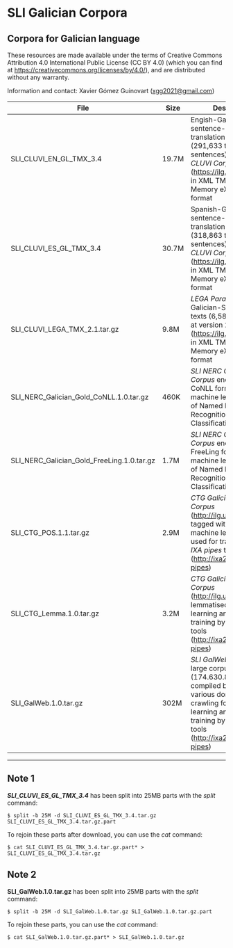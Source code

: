 # SLI Galician Corpora
## Corpora for Galician language

These resources are made available under the terms of Creative Commons Attribution 4.0 International Public License (CC BY 4.0) (which you can find at https://creativecommons.org/licenses/by/4.0/), and are distributed without any warranty.

Information and contact: Xavier Gómez Guinovart (xgg2021@gmail.com)

|File|Size|Description|
|----|-----|-------|
|SLI_CLUVI_EN_GL_TMX_3.4|19.7M|Engish-Galician sentence-level translation pairs (291,633 translated sentences) from the _CLUVI Corpus_ (https://ilg.usc.gal/cluvi/) in XML TMX (Translation Memory eXchange) format|
|SLI_CLUVI_ES_GL_TMX_3.4|30.7M|Spanish-Galician sentence-level translation pairs (318,863 translated sentences) from the _CLUVI Corpus_ (https://ilg.usc.gal/cluvi/) in XML TMX (Translation Memory eXchange) format|
|SLI_CLUVI_LEGA_TMX_2.1.tar.gz|9.8M|_LEGA Parallel Corpus_ of Galician-Spanish legal texts (6,582,415 words) at version 2.1 (https://ilg.usc.gal/cluvi/) in XML TMX (Translation Memory eXchange) format|
|SLI_NERC_Galician_Gold_CoNLL.1.0.tar.gz|460K|_SLI NERC Galician Gold Corpus_ encoded in CoNLL format for machine learning in tasks of Named Entity Recognition and Classification|
|SLI_NERC_Galician_Gold_FreeLing.1.0.tar.gz|1.7M|_SLI NERC Galician Gold Corpus_ encoded in FreeLing format for machine learning in tasks of Named Entity Recognition and Classification|
|SLI_CTG_POS.1.1.tar.gz|2.9M|_CTG Galician Technical Corpus_ (http://ilg.usc.gal/ctg/) tagged with POS for machine learning and used for training by the _IXA pipes_ tools (http://ixa2.si.ehu.es/ixa-pipes)|
|SLI_CTG_Lemma.1.0.tar.gz|3.2M|_CTG Galician Technical Corpus_ (http://ilg.usc.gal/ctg/) lemmatised for machine learning and used for training by the _IXA pipes_ tools (http://ixa2.si.ehu.es/ixa-pipes)|
|SLI_GalWeb.1.0.tar.gz|302M|_SLI GalWeb Corpus_ is a large corpus for Galician (174.630.824 words) compiled by the SLI from various domains by crawling for machine learning and used for training by the _IXA pipes_ tools (http://ixa2.si.ehu.es/ixa-pipes)|

***
## Note 1

***SLI_CLUVI_ES_GL_TMX_3.4*** has been split into 25MB parts with the _split_ command:

```console
$ split -b 25M -d SLI_CLUVI_ES_GL_TMX_3.4.tar.gz SLI_CLUVI_ES_GL_TMX_3.4.tar.gz.part
```

To rejoin these parts after download, you can use the _cat_ command:

```console
$ cat SLI_CLUVI_ES_GL_TMX_3.4.tar.gz.part* > SLI_CLUVI_ES_GL_TMX_3.4.tar.gz
```

## Note 2

**SLI_GalWeb.1.0.tar.gz** has been split into 25MB parts with the _split_ command:

```console
$ split -b 25M -d SLI_GalWeb.1.0.tar.gz SLI_GalWeb.1.0.tar.gz.part
```

To rejoin these parts, you can use the _cat_ command:

```console
$ cat SLI_GalWeb.1.0.tar.gz.part* > SLI_GalWeb.1.0.tar.gz
```
